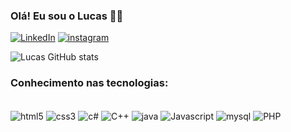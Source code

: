 ### Olá! Eu sou o Lucas 👋😁


[![LinkedIn](https://img.shields.io/badge/LinkedIn-0077B5?style=for-the-badge&logo=linkedin&logoColor=white)](https://www.linkedin.com/mwlite/profile/me?trk=p_mwlite_feed_updates-secondary_nav)
[![instagram](https://img.shields.io/badge/Instagram-E4405F?style=for-the-badge&logo=instagram&logoColor=white)](https://https://instagram.com/lucaxlean?igshid=NTc4MTIwNjQ2YQ==)

![Lucas GitHub stats](https://github-readme-stats.vercel.app/api?username=lucaxlean&show_icons=true&theme=radical)

### Conhecimento nas tecnologias:

<div style="display: inline_block"><br/>
  <img align="center" alt="html5" src="https://img.shields.io/badge/HTML5-E34F26?style=for-the-badge&logo=html5&logoColor=white" />
  <img align="center" alt="css3" src="https://img.shields.io/badge/CSS3-1572B6?style=for-the-badge&logo=css3&logoColor=white" />
  <img align="center" alt="c#" src="https://img.shields.io/badge/C%23-239120?style=for-the-badge&logo=c-sharp&logoColor=white" />
  <img align="center" alt="C++" src="https://img.shields.io/badge/C%2B%2B-00599C?style=for-the-badge&logo=c%2B%2B&logoColor=white" />
  <img align="center" alt="java" src="https://img.shields.io/badge/Java-ED8B00?style=for-the-badge&logo=openjdk&logoColor=white" />
  <img align="center" alt="Javascript" src="https://img.shields.io/badge/JavaScript-323330?style=for-the-badge&logo=javascript&logoColor=F7DF1E" />
  <img align="center" alt="mysql" src="https://img.shields.io/badge/MySQL-00000F?style=for-the-badge&logo=mysql&logoColor=white" /> 
 <img align="center" alt="PHP" src="https://https://img.shields.io/badge/PHP-00000F?style=for-the-badge&logo=mysql&logoColor=white" /> 
 
  </div>
